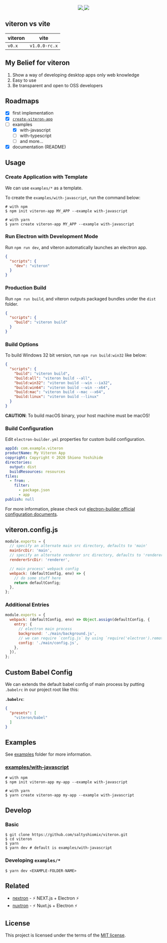 <p align="center">
  <a href="https://www.npmjs.com/package/viteron">
    <img src="https://img.shields.io/npm/v/viteron.svg">
  </a>
  <a href="https://www.npmjs.com/package/viteron">
    <img src="https://img.shields.io/npm/dt/viteron.svg">
  </a>
</p>

## viteron vs vite

| viteron | vite |
| --- | --- |
| `v0.x` | `v1.0.0-rc.x` |

## My Belief for viteron

1. Show a way of developing desktop apps only web knowledge
1. Easy to use
1. Be transparent and open to OSS developers

## Roadmaps

- [x] first implementation
- [x] [`create-viteron-app`](https://github.com/saltyshiomix/create-viteron-app)
- [ ] examples
  - [x] with-javascript
  - [ ] with-typescript
  - [ ] and more...
- [x] documentation (README)

## Usage

### Create Application with Template

We can use `examples/*` as a template.

To create the `examples/with-javascript`, run the command below:

```
# with npm
$ npm init viteron-app MY_APP --example with-javascript

# with yarn
$ yarn create viteron-app MY_APP --example with-javascript
```

### Run Electron with Development Mode

Run `npm run dev`, and viteron automatically launches an electron app.

```json
{
  "scripts": {
    "dev": "viteron"
  }
}
```

### Production Build

Run `npm run build`, and viteron outputs packaged bundles under the `dist` folder.

```json
{
  "scripts": {
    "build": "viteron build"
  }
}
```

### Build Options

To build Windows 32 bit version, run `npm run build:win32` like below:

```json
{
  "scripts": {
    "build": "viteron build",
    "build:all": "viteron build --all",
    "build:win32": "viteron build --win --ia32",
    "build:win64": "viteron build --win --x64",
    "build:mac": "viteron build --mac --x64",
    "build:linux": "viteron build --linux"
  }
}
```

**CAUTION**: To build macOS binary, your host machine must be macOS!

### Build Configuration

Edit `electron-builder.yml` properties for custom build configuration.

```yml
appId: com.example.viteron
productName: My Viteron App
copyright: Copyright © 2020 Shiono Yoshihide
directories:
  output: dist
  buildResources: resources
files:
  - from: .
    filter:
      - package.json
      - app
publish: null
```

For more information, please check out [electron-builder official configuration documents](https://www.electron.build/configuration/configuration).

## viteron.config.js

```js
module.exports = {
  // specify an alternate main src directory, defaults to 'main'
  mainSrcDir: 'main',
  // specify an alternate renderer src directory, defaults to 'renderer'
  rendererSrcDir: 'renderer',

  // main process' webpack config
  webpack: (defaultConfig, env) => {
    // do some stuff here
    return defaultConfig;
  },
};
```

### Additional Entries

```js
module.exports = {
  webpack: (defaultConfig, env) => Object.assign(defaultConfig, {
    entry: {
      // electron main process
      background: './main/background.js',
      // we can require `config.js` by using `require('electron').remote.require('./config')`
      config: './main/config.js',
    },
  }),
};
```

## Custom Babel Config

We can extends the default babel config of main process by putting `.babelrc` in our project root like this:

**`.babelrc`**:

```json
{
  "presets": [
    "viteron/babel"
  ]
}
```

## Examples

See [examples](./examples) folder for more information.

### [examples/with-javascript](./examples/with-javascript)

```
# with npm
$ npm init viteron-app my-app --example with-javascript

# with yarn
$ yarn create viteron-app my-app --example with-javascript
```

## Develop

### Basic

```
$ git clone https://github.com/saltyshiomix/viteron.git
$ cd viteron
$ yarn
$ yarn dev # default is examples/with-javascript
```

### Developing `examples/*`

```
$ yarn dev <EXAMPLE-FOLDER-NAME>
```

## Related

- [nextron](https://github.com/saltyshiomix/nextron) - ⚡ NEXT.js + Electron ⚡
- [nuxtron](https://github.com/saltyshiomix/nuxtron) - ⚡ Nuxt.js + Electron ⚡

## License

This project is licensed under the terms of the [MIT license](https://github.com/saltyshiomix/viteron/blob/main/LICENSE).
